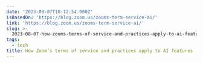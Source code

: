 ```yaml
---
date: '2023-08-07T18:12:54.000Z'
isBasedOn: 'https://blog.zoom.us/zooms-term-service-ai/'
link: 'https://blog.zoom.us/zooms-term-service-ai/'
slug: >-
  2023-08-07-how-zooms-terms-of-service-and-practices-apply-to-ai-features-or-zoom-blog
tags:
  - tech
title: How Zoom’s terms of service and practices apply to AI features | Zoom Blog
---
```


